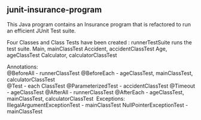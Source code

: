 ## junit-insurance-program

This Java program contains an Insurance program that is refactored to run an efficient JUnit Test suite.

Four Classes and Class Tests have been created :
runnerTestSuite runs the test suite.
Main, mainClassTest
Accident, accidentClassTest
Age, ageClassTest
Calculator, calculatorClassTest


Annotations:	
@BeforeAll - runnerClassTest
@BeforeEach - ageClassTest, mainClassTest, calculatorClassTest			
@Test - each ClassTest
@ParameterizedTest - accidentClassTest
@Timeout - ageClassTest 
@AfterAll - runnerClassTest
@AfterEach - ageClassTest, mainClassTest, calculatorClassTest 
Exceptions:
IllegalArgumentExceptionTest - mainClassTest
NullPointerExceptionTest - mainClassTest
